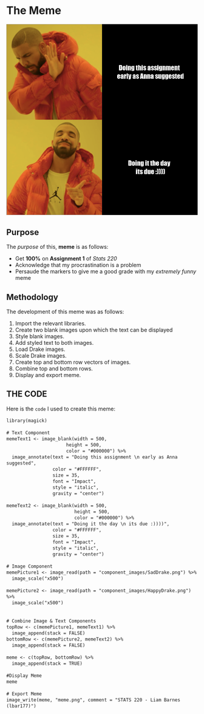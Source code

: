 # The Meme

![Image Load Failed. Please try again.](meme.png)

## Purpose
The *purpose* of this, **meme** is as follows:
- Get **100%** on **Assignment 1** of *Stats 220*
- Acknowledge that my procrastination is a problem
- Persaude the markers to give me a good grade with my *extremely funny* meme

## Methodology 
The development of this meme was as follows:

1. Import the relevant libraries.
2. Create two blank images upon which the text can be displayed
3. Style blank images.
4. Add styled text to both images.
5. Load Drake images.
6. Scale Drake images.
7. Create top and bottom row vectors of images.
8. Combine top and bottom rows.
9. Display and export meme.
## THE CODE
Here is the `code` I used to create this meme:

```
library(magick)

# Text Component
memeText1 <- image_blank(width = 500,
                      height = 500,
                      color = "#000000") %>%
  image_annotate(text = "Doing this assignment \n early as Anna suggested",
                 color = "#FFFFFF",
                 size = 35,
                 font = "Impact",
                 style = "italic",
                 gravity = "center")
  
memeText2 <- image_blank(width = 500,
                         height = 500,
                         color = "#000000") %>%
  image_annotate(text = "Doing it the day \n its due :))))",
                 color = "#FFFFFF",
                 size = 35,
                 font = "Impact",
                 style = "italic",
                 gravity = "center")

# Image Component
memePicture1 <- image_read(path = "component_images/SadDrake.png") %>%
  image_scale("x500")

memePicture2 <- image_read(path = "component_images/HappyDrake.png") %>%
  image_scale("x500")


# Combine Image & Text Components
topRow <- c(memePicture1, memeText1) %>%
  image_append(stack = FALSE)
bottomRow <- c(memePicture2, memeText2) %>%
  image_append(stack = FALSE)

meme <- c(topRow, bottomRow) %>%
  image_append(stack = TRUE)

#Display Meme
meme

# Export Meme
image_write(meme, "meme.png", comment = "STATS 220 - Liam Barnes (lbar177)")
```
